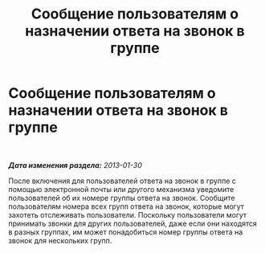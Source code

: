 ﻿---
title: Сообщение пользователям о назначении ответа на звонок в группе
TOCTitle: Сообщение пользователям о назначении ответа на звонок в группе
ms:assetid: f878e6ae-0f2a-4aa2-afb0-5e82eeaeeeef
ms:mtpsurl: https://technet.microsoft.com/ru-ru/library/JJ945658(v=OCS.15)
ms:contentKeyID: 52058537
ms.date: 05/19/2016
mtps_version: v=OCS.15
ms.translationtype: HT
---

# Сообщение пользователям о назначении ответа на звонок в группе

 

_**Дата изменения раздела:** 2013-01-30_

После включения для пользователей ответа на звонок в группе с помощью электронной почты или другого механизма уведомите пользователей об их номере группы ответа на звонок. Сообщите пользователям номера всех групп ответа на звонок, которые могут захотеть отслеживать пользователи. Поскольку пользователи могут принимать звонки для других пользователей, даже если они находятся в разных группах, им может понадобиться номер группы ответа на звонок для нескольких групп.

